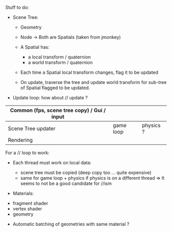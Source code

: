 Stuff to do:

+ Scene Tree:
  - Geometry
  - Node
  -> Both are Spatials (taken from jmonkey)
  
  - A Spatial has: 
     - a local transform / quaternion
     - a world transform / quaternion
  
  - Each time a Spatial local transform changes, flag it to be updated
  - On update, traverse the tree and update world transform for sub-tree of Spatial flagged to be updated.
  
+ Update loop: how about // update ?

| Common (fps, scene tree copy) / Gui / input   | | |
|-----------------------------------------------|-|-| 
| Scene Tree  updater  |  game loop | physics ? |
| Rendering            |
  
For a // loop to work:
 + Each thread must work on local data:
   - scene tree must be copied (deep copy too ... quite expensive)
   - same for game loop + physics if physics is on a different thread
=> It seems to not be a good candidate for //ism

+ Materials:
 - fragment shader
 - vertex shader
 - geometry
 
+ Automatic batching of geometries with same material ?

